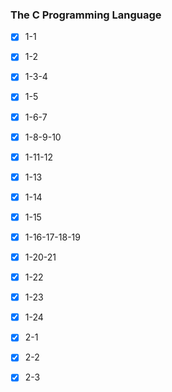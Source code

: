 ### The C Programming Language

- [x] 1-1
- [x] 1-2
- [x] 1-3-4
- [x] 1-5
- [x] 1-6-7
- [x] 1-8-9-10
- [x] 1-11-12
- [x] 1-13
- [x] 1-14
- [x] 1-15
- [x] 1-16-17-18-19
- [x] 1-20-21
- [x] 1-22
- [x] 1-23
- [x] 1-24

- [x] 2-1
- [x] 2-2
- [x] 2-3
